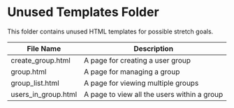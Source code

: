 # Unused Templates Folder

This folder contains unused HTML templates for possible stretch goals.


| File Name                    | Description                                   |
|------------------------------|-----------------------------------------------|
| create_group.html            | A page for creating a user group              |
| group.html                   | A page for managing a group                   |
| group_list.html              | A page for viewing multiple groups            |
| users_in_group.html          | A page to view all the users within a group   |


